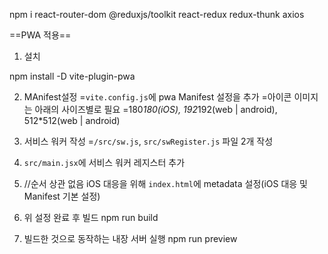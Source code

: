 npm i react-router-dom @reduxjs/toolkit react-redux redux-thunk axios


==PWA 적용==
1.  설치

npm install -D vite-plugin-pwa

2.  MAnifest설정
=`vite.config.js`에 pwa Manifest 설정을 추가
=아이콘 이미지는 아래의 사이즈별로 필요
    =180*180(iOS), 192*192(web | android), 512*512(web | android)

3.  서비스 워커 작성
=`/src/sw.js`, `src/swRegister.js` 파일 2개 작성

4.  `src/main.jsx`에 서비스 워커 레지스터 추가

5.  //순서 상관 없음
iOS 대응을 위해 `index.html`에 metadata 설정(iOS 대응 및 Manifest 기본 설정)

6.  위 설정 완료 후 빌드
npm run build

7.  빌드한 것으로 동작하는 내장 서버 실행
npm run preview